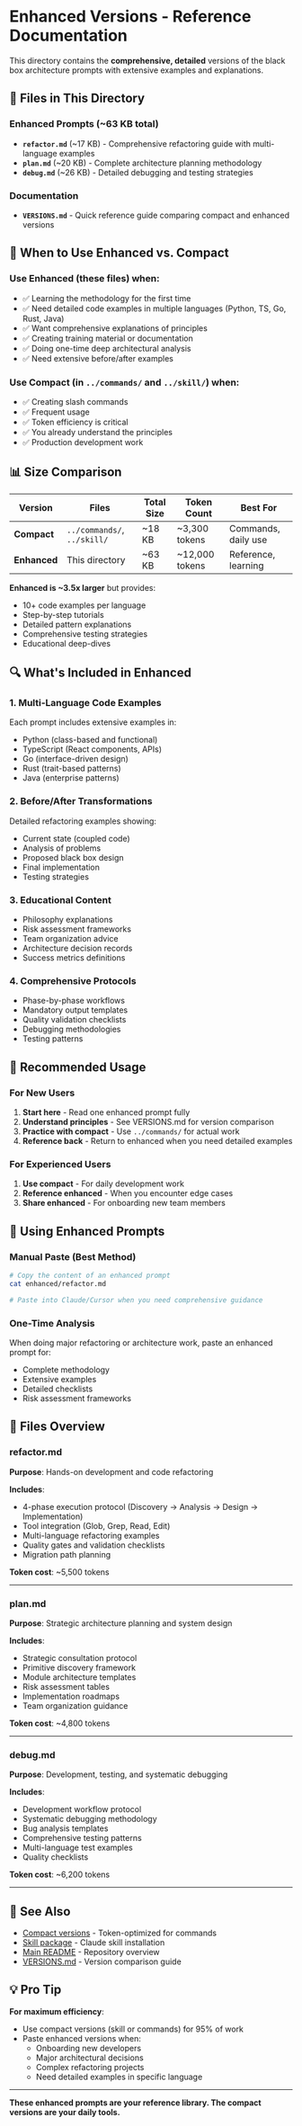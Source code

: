 # Enhanced Versions - Reference Documentation

This directory contains the **comprehensive, detailed** versions of the black box architecture prompts with extensive examples and explanations.

## 📁 Files in This Directory

### Enhanced Prompts (~63 KB total)

- **`refactor.md`** (~17 KB) - Comprehensive refactoring guide with multi-language examples
- **`plan.md`** (~20 KB) - Complete architecture planning methodology
- **`debug.md`** (~26 KB) - Detailed debugging and testing strategies

### Documentation

- **`VERSIONS.md`** - Quick reference guide comparing compact and enhanced versions

## 🎯 When to Use Enhanced vs. Compact

### Use Enhanced (these files) when:
- ✅ Learning the methodology for the first time
- ✅ Need detailed code examples in multiple languages (Python, TS, Go, Rust, Java)
- ✅ Want comprehensive explanations of principles
- ✅ Creating training material or documentation
- ✅ Doing one-time deep architectural analysis
- ✅ Need extensive before/after examples

### Use Compact (in `../commands/` and `../skill/`) when:
- ✅ Creating slash commands
- ✅ Frequent usage
- ✅ Token efficiency is critical
- ✅ You already understand the principles
- ✅ Production development work

## 📊 Size Comparison

| Version | Files | Total Size | Token Count | Best For |
|---------|-------|------------|-------------|----------|
| **Compact** | `../commands/`, `../skill/` | ~18 KB | ~3,300 tokens | Commands, daily use |
| **Enhanced** | This directory | ~63 KB | ~12,000 tokens | Reference, learning |

**Enhanced is ~3.5x larger** but provides:
- 10+ code examples per language
- Step-by-step tutorials
- Detailed pattern explanations
- Comprehensive testing strategies
- Educational deep-dives

## 🔍 What's Included in Enhanced

### 1. Multi-Language Code Examples

Each prompt includes extensive examples in:
- Python (class-based and functional)
- TypeScript (React components, APIs)
- Go (interface-driven design)
- Rust (trait-based patterns)
- Java (enterprise patterns)

### 2. Before/After Transformations

Detailed refactoring examples showing:
- Current state (coupled code)
- Analysis of problems
- Proposed black box design
- Final implementation
- Testing strategies

### 3. Educational Content

- Philosophy explanations
- Risk assessment frameworks
- Team organization advice
- Architecture decision records
- Success metrics definitions

### 4. Comprehensive Protocols

- Phase-by-phase workflows
- Mandatory output templates
- Quality validation checklists
- Debugging methodologies
- Testing patterns

## 📖 Recommended Usage

### For New Users

1. **Start here** - Read one enhanced prompt fully
2. **Understand principles** - See VERSIONS.md for version comparison
3. **Practice with compact** - Use `../commands/` for actual work
4. **Reference back** - Return to enhanced when you need detailed examples

### For Experienced Users

1. **Use compact** - For daily development work
2. **Reference enhanced** - When you encounter edge cases
3. **Share enhanced** - For onboarding new team members

## 🚀 Using Enhanced Prompts

### Manual Paste (Best Method)

```bash
# Copy the content of an enhanced prompt
cat enhanced/refactor.md

# Paste into Claude/Cursor when you need comprehensive guidance
```

### One-Time Analysis

When doing major refactoring or architecture work, paste an enhanced prompt for:
- Complete methodology
- Extensive examples
- Detailed checklists
- Risk assessment frameworks

## 📝 Files Overview

### refactor.md
**Purpose**: Hands-on development and code refactoring

**Includes**:
- 4-phase execution protocol (Discovery → Analysis → Design → Implementation)
- Tool integration (Glob, Grep, Read, Edit)
- Multi-language refactoring examples
- Quality gates and validation checklists
- Migration path planning

**Token cost**: ~5,500 tokens

---

### plan.md
**Purpose**: Strategic architecture planning and system design

**Includes**:
- Strategic consultation protocol
- Primitive discovery framework
- Module architecture templates
- Risk assessment tables
- Implementation roadmaps
- Team organization guidance

**Token cost**: ~4,800 tokens

---

### debug.md
**Purpose**: Development, testing, and systematic debugging

**Includes**:
- Development workflow protocol
- Systematic debugging methodology
- Bug analysis templates
- Comprehensive testing patterns
- Multi-language test examples
- Quality checklists

**Token cost**: ~6,200 tokens

---

## 🔗 See Also

- [Compact versions](../commands/) - Token-optimized for commands
- [Skill package](../skill/) - Claude skill installation
- [Main README](../README.md) - Repository overview
- [VERSIONS.md](VERSIONS.md) - Version comparison guide

## 💡 Pro Tip

**For maximum efficiency**:
- Use compact versions (skill or commands) for 95% of work
- Paste enhanced versions when:
  - Onboarding new developers
  - Major architectural decisions
  - Complex refactoring projects
  - Need detailed examples in specific language

---

**These enhanced prompts are your reference library. The compact versions are your daily tools.**
